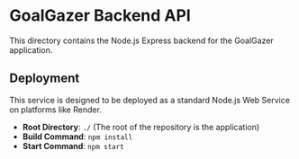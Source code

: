 # GoalGazer Backend API

This directory contains the Node.js Express backend for the GoalGazer application.

## Deployment

This service is designed to be deployed as a standard Node.js Web Service on platforms like Render.

- **Root Directory**: `./` (The root of the repository is the application)
- **Build Command**: `npm install`
- **Start Command**: `npm start`
